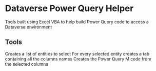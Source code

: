 # Dataverse Power Query Helper
Tools built using Excel VBA to help build Power Query code to access a Dataverse environment

## Tools
Creates a list of entities to select
For every selected entity creates a tab containing all the columns names
Creates the Power Query M code from the selected columns
